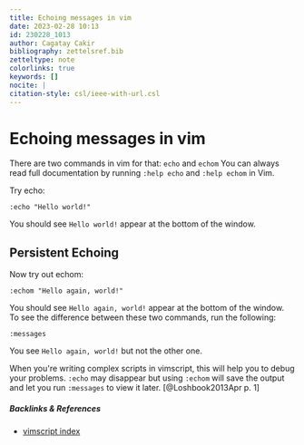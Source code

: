 ```yaml
---
title: Echoing messages in vim
date: 2023-02-28 10:13
id: 230228_1013
author: Cagatay Cakir
bibliography: zettelsref.bib
zetteltype: note
colorlinks: true
keywords: []
nocite: |
citation-style: csl/ieee-with-url.csl
---
```


<!---tags:vimscript:--->

# Echoing messages in vim 
There are two commands in vim for that: `echo` and `echom`
You can always read full documentation by running `:help echo` and `:help echom` in Vim.

Try echo:

	:echo "Hello world!"
You should see `Hello world!` appear at the bottom of the window.

## Persistent Echoing

Now try out echom:

	:echom "Hello again, world!"
You should see `Hello again, world!` appear at the bottom of the window. 
To see the difference between these two commands, run the following:

	:messages

You see `Hello again, world!` but not the other one. 

When you're writing complex scripts in vimscript, this will help you to debug
your problems. `:echo` may disappear but using `:echom` will save the output
and let you run `:messages` to view it later. [@Loshbook2013Apr p. 1]  


##### Backlinks & References

- [vimscript index](230228_1010.md)
